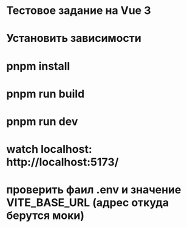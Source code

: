 # Тестовое задание на Vue 3

# Установить зависимости 
# pnpm install
# pnpm run build 
# pnpm run dev 
# watch localhost: http://localhost:5173/
# проверить фаил .env и значение VITE_BASE_URL (адрес откуда берутся моки)